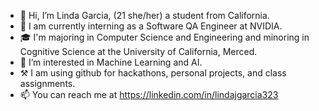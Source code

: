 - 👋 Hi, I’m Linda Garcia, (21 she/her) a student from California.
- 🏢 I am currently interning as a Software QA Engineer at NVIDIA.
- 🎓 I'm majoring in Computer Science and Engineering and minoring in Cognitive Science at the University of California, Merced.
- 👀 I’m interested in Machine Learning and AI.
- ⚒️ I am using github for hackathons, personal projects, and class assignments.
- 📫 You can reach me at https://linkedin.com/in/lindajgarcia323
